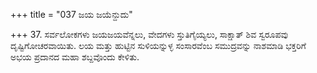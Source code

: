 +++
title = "037 ಜಯ ಜಯೆನ್ದುದು"

+++
37. ಸರ್ವಲೋಕಗಳು ಜಯಜಯವೆನ್ನಲು, ವೇದಗಳು ಸ್ತುತಿಗೈಯ್ಯಲು, ಸಾಕ್ಷಾತ್ ಶಿವ ಸ್ವರೂಪವು ದೃಷ್ಟಿಗೋಚರವಾಯಿತು. ಲಯ ಮತ್ತು ಹುಟ್ಟಿನ ಸುಳಿಯನ್ನುಳ್ಳ ಸಂಸಾರವೆಂಬ  ಸಮುದ್ರವನ್ನು ನಾಶಮಾಡಿ ಭಕ್ತರಿಗೆ ಅಭಯ ಪ್ರದಾನದ ಮಹಾ ಶಬ್ದವೊಂದು ಕೇಳಿತು.